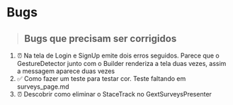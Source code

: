 # Bugs

> ## Bugs que precisam ser corrigidos
1. ⏰ Na tela de Login e SignUp emite dois erros seguidos. Parece que o GestureDetector junto com o Builder renderiza a tela duas vezes, assim a messagem aparece duas vezes
2. ✅ Como fazer um teste para testar cor. Teste faltando em surveys_page.md
3. ⏰ Descobrir como eliminar o StaceTrack no GextSurveysPresenter